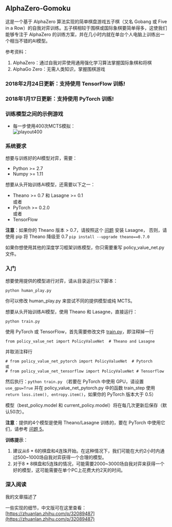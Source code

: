 ## AlphaZero-Gomoku
这是一个基于 AlphaZero 算法实现的简单棋盘游戏五子棋（又名 Gobang 或 Five in a Row）的自我对弈训练。五子棋相较于围棋或国际象棋要简单得多，这使我们能够专注于 AlphaZero 的训练方案，并在几小时内就在单台个人电脑上训练出一个相当不错的AI模型。

参考资料：
1. AlphaZero：通过自我对弈使用通用强化学习算法掌握国际象棋和将棋
2. AlphaGo Zero：无需人类知识，掌握围棋游戏

### 2018年2月24日更新：支持使用 TensorFlow 训练!
### 2018年1月17日更新：支持使用 PyTorch 训练!

### 训练模型之间的示例游戏
- 每一步使用400次MCTS模拟：  
![playout400](https://raw.githubusercontent.com/junxiaosong/AlphaZero_Gomoku/master/playout400.gif)

### 系统要求
想要与训练好的AI模型对弈，需要：
- Python >= 2.7
- Numpy >= 1.11

想要从头开始训练AI模型，还需要以下之一：
- Theano >= 0.7 和 Lasagne >= 0.1      
或者
- PyTorch >= 0.2.0    
或者
- TensorFlow

**注意**：如果你的 Theano 版本 > 0.7，请按照这个 [问题](https://github.com/aigamedev/scikit-neuralnetwork/issues/235) 安装 Lasagne，
否则，请使用 pip 将 Theano 降级至 0.7 ``pip install --upgrade theano==0.7.0``

如果你想使用其他的深度学习框架训练模型，你只需要重写 policy_value_net.py 文件。

### 入门
想要使用提供的模型进行对弈，请从目录运行以下脚本：
```
python human_play.py  
```
你可以修改 human_play.py 来尝试不同的提供模型或纯 MCTS。

想要从头开始训练AI模型，使用 Theano 和 Lasagne，直接运行：
```
python train.py
```
使用 PyTorch 或 TensorFlow，首先需要修改文件 [train.py](https://github.com/junxiaosong/AlphaZero_Gomoku/blob/master/train.py)，即注释掉一行
```
from policy_value_net import PolicyValueNet  # Theano and Lasagne
```
并取消注释行
```
# from policy_value_net_pytorch import PolicyValueNet  # Pytorch
或
# from policy_value_net_tensorflow import PolicyValueNet # Tensorflow
```
然后执行：``python train.py`` （若要在 PyTorch 中使用 GPU，请设置 ``use_gpu=True`` 并在 policy_value_net_pytorch.py 中的函数 train_step 使用 ``return loss.item(), entropy.item()``，如果你的 PyTorch 版本大于 0.5）

模型（best_policy.model 和 current_policy.model）将在每几次更新后保存（默认50次）。

**注意**：提供的4个模型是使用 Theano/Lasagne 训练的，要在 PyTorch 中使用它们，请参考 [问题 5](https://github.com/junxiaosong/AlphaZero_Gomoku/issues/5)。

**训练提示**：
1. 建议从6 * 6的棋盘和4连珠开始。在这种情况下，我们可能在大约2小时内通过500~1000场自我对弈获得一个合理的模型。
2. 对于8 * 8棋盘和5连珠的情况，可能需要2000~3000场自我对弈来获得一个好的模型，这可能需要在单个PC上花费大约2天的时间。

### 深入阅读
我的文章描述了

一些实现的细节，中文版可在这里查看：[https://zhuanlan.zhihu.com/p/32089487](https://zhuanlan.zhihu.com/p/32089487)